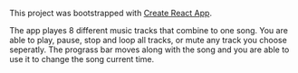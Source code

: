 
This project was bootstrapped with [Create React App](https://github.com/facebook/create-react-app).

The app playes 8 different music tracks that combine to one song.
You are able to play, pause, stop and loop all tracks, or mute any track you choose seperatly.
The prograss bar moves along with the song and you are able to use it to change the song current time.
